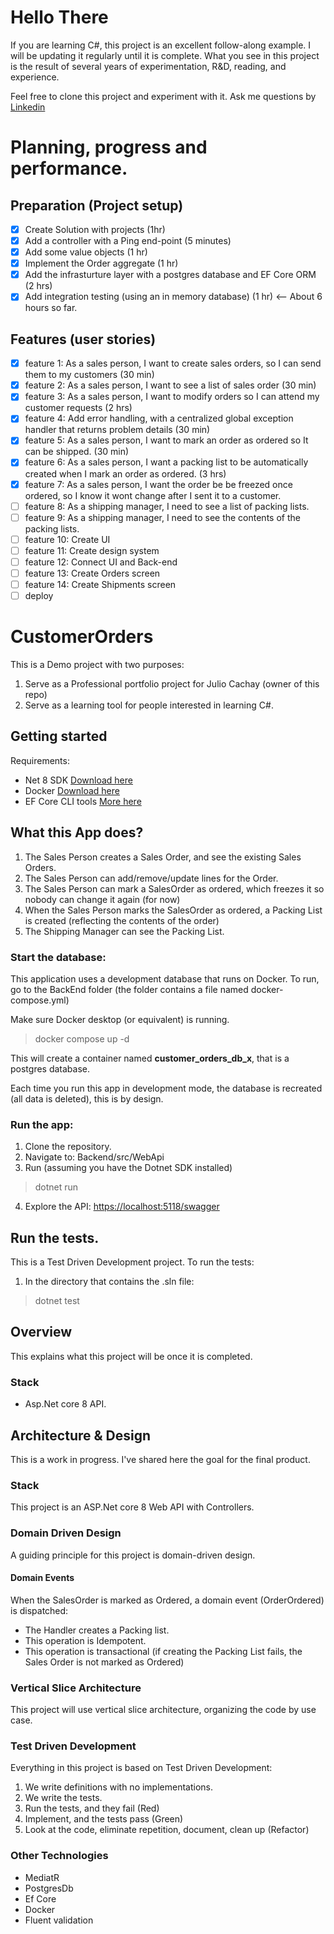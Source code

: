 # Hello There
If you are learning C#, this project is an excellent follow-along example. I will be updating it regularly until it is complete.
What you see in this project is the result of several years of experimentation, R&D, reading, and experience.

Feel free to clone this project and experiment with it. Ask me questions by [Linkedin](https://www.linkedin.com/in/julio-cachay-2a159226b/)

# Planning, progress and performance.

## Preparation (Project setup)
- [x] Create Solution with projects (1hr)
- [x] Add a controller with a Ping end-point (5 minutes)
- [x] Add some value objects (1 hr)
- [x] Implement the Order aggregate (1 hr)
- [x] Add the infrasturture layer with a postgres database and EF Core ORM (2 hrs)
- [x] Add integration testing (using an in memory database) (1 hr) <-- About 6 hours so far.

## Features (user stories)
- [x] feature 1: As a sales person, I want to create sales orders, so I can send them to my customers (30 min)
- [x] feature 2: As a sales person, I want to see a list of sales order (30 min)
- [x] feature 3: As a sales person, I want to modify orders so I can attend my customer requests (2 hrs)
- [x] feature 4: Add error handling, with a centralized global exception handler that returns problem details (30 min)
- [x] feature 5: As a sales person, I want to mark an order as ordered so It can be shipped. (30 min)
- [x] feature 6: As a sales person, I want a packing list to be automatically created when I mark an order as ordered. (3 hrs)
- [x] feature 7: As a sales person, I want the order be be freezed once ordered, so I know it wont change after I sent it to a customer.
- [ ] feature 8: As a shipping manager, I need to see a list of packing lists.
- [ ] feature 9: As a shipping manager, I need to see the contents of the packing lists.
- [ ] feature 10: Create UI
- [ ] feature 11: Create design system
- [ ] feature 12: Connect UI and Back-end
- [ ] feature 13: Create Orders screen
- [ ] feature 14: Create Shipments screen
- [ ] deploy   
  
# CustomerOrders

This is a Demo project with two purposes:
1. Serve as a Professional portfolio project for Julio Cachay (owner of this repo)
2. Serve as a learning tool for people interested in learning C#.

## Getting started

Requirements:
- Net 8 SDK [Download here](https://dotnet.microsoft.com/en-us/download/dotnet/8.0)
- Docker [Download here](https://www.docker.com/products/docker-desktop/)
- EF Core CLI tools [More here](https://learn.microsoft.com/en-us/ef/core/cli/dotnet)

## What this App does?
1. The Sales Person creates a Sales Order, and see the existing Sales Orders.
3. The Sales Person can add/remove/update lines for the Order.
4. The Sales Person can mark a SalesOrder as ordered, which freezes it so nobody can change it again (for now)
5. When the Sales Person marks the SalesOrder as ordered, a Packing List is created (reflecting the contents of the order)
6. The Shipping Manager can see the Packing List.
   
### Start the database:
This application uses a development database that runs on Docker. To run, go to the
BackEnd folder (the folder contains a file named docker-compose.yml)

Make sure Docker desktop (or equivalent) is running.

> docker compose up -d

This will create a container named **customer_orders_db_x**, that is
a postgres database.

Each time you run this app in development mode, the database is recreated (all data is deleted),
this is by design.

### Run the app:
1. Clone the repository.
2. Navigate to: Backend/src/WebApi
3. Run (assuming you have the Dotnet SDK installed)

> dotnet run

4. Explore the API: [https://localhost:5118/swagger](https://localhost:5118/swagger)

## Run the tests.
This is a Test Driven Development project. To run the tests:
1. In the directory that contains the .sln file:

> dotnet test

## Overview
This explains what this project will be once it is completed.

### Stack

- Asp.Net core 8 API.

## Architecture & Design
This is a work in progress. I've shared here the goal for the final product.

### Stack
This project is an ASP.Net core 8 Web API with Controllers.

### Domain Driven Design
A guiding principle for this project is domain-driven design.
#### Domain Events
When the SalesOrder is marked as Ordered, a domain event (OrderOrdered) is dispatched:
- The Handler creates a Packing list.
- This operation is Idempotent.
- This operation is transactional (if creating the Packing List fails, the Sales Order is not marked as Ordered)

### Vertical Slice Architecture
This project will use vertical slice architecture, organizing the code by use case.

### Test Driven Development
Everything in this project is based on Test Driven Development:
1. We write definitions with no implementations.
2. We write the tests.
3. Run the tests, and they fail (Red)
4. Implement, and the tests pass (Green)
5. Look at the code, eliminate repetition, document, clean up (Refactor)

### Other Technologies
- MediatR
- PostgresDb
- Ef Core
- Docker
- Fluent validation
